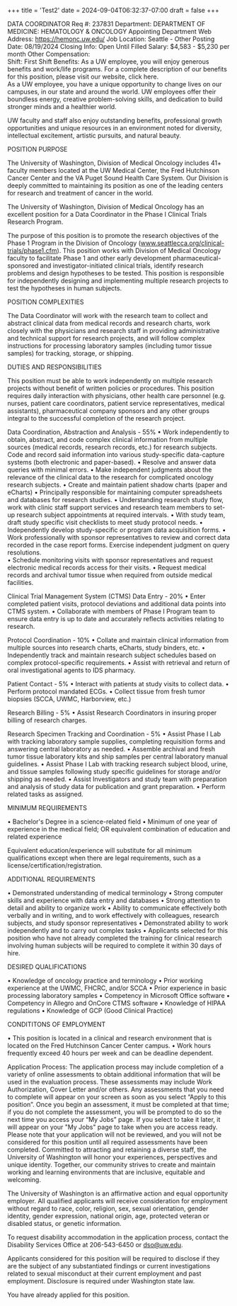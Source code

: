 +++
title = 'Test2'
date = 2024-09-04T06:32:37-07:00
draft = false
+++


DATA COORDINATOR
Req #:	237831
Department:	DEPARTMENT OF MEDICINE: HEMATOLOGY & ONCOLOGY
Appointing Department Web Address:	https://hemonc.uw.edu/
Job Location:	Seattle - Other
Posting Date:	08/19/2024 
Closing Info:	Open Until Filled 
Salary:	$4,583 - $5,230 per month 
Other Compensation:	 
Shift:	First Shift 
Benefits:	As a UW employee, you will enjoy generous benefits and work/life programs. For a complete description of our benefits for this position, please visit our website, click here.  
As a UW employee, you have a unique opportunity to change lives on our campuses, in our state and around the world. UW employees offer their boundless energy, creative problem-solving skills, and dedication to build stronger minds and a healthier world. 

UW faculty and staff also enjoy outstanding benefits, professional growth opportunities and unique resources in an environment noted for diversity, intellectual excitement, artistic pursuits, and natural beauty. 

POSITION PURPOSE

The University of Washington, Division of Medical Oncology includes 41+ faculty members located at the UW Medical Center, the Fred Hutchinson Cancer Center and the VA Puget Sound Health Care System. Our Division is deeply committed to maintaining its position as one of the leading centers for research and treatment of cancer in the world.

The University of Washington, Division of Medical Oncology has an excellent position for a Data Coordinator in the Phase I Clinical Trials Research Program.

The purpose of this position is to promote the research objectives of the Phase 1 Program in the Division of Oncology (www.seattlecca.org/clinical-trials/phase1.cfm). This position works with Division of Medical Oncology faculty to facilitate Phase 1 and other early development pharmaceutical-sponsored and investigator-initiated clinical trials, identify research problems and design hypotheses to be tested.  This position is responsible for independently designing and implementing multiple research projects to test the hypotheses in human subjects.

POSITION COMPLEXITIES

The Data Coordinator will work with the research team to collect and abstract clinical data from medical records and research charts, work closely with the physicians and research staff in providing administrative and technical support for research projects, and will follow complex instructions for processing laboratory samples (including tumor tissue samples) for tracking, storage, or shipping.

DUTIES AND RESPONSIBILITIES

This position must be able to work independently on multiple research projects without benefit of written policies or procedures.  This position requires daily interaction with physicians, other health care personnel (e.g. nurses, patient care coordinators, patient service representatives, medical assistants), pharmaceutical company sponsors and any other groups integral to the successful completion of the research project.

Data Coordination, Abstraction and Analysis - 55%
• Work independently to obtain, abstract, and code complex clinical information from multiple sources (medical records, research records, etc.) for research subjects.  Code and record said information into various study-specific data-capture systems (both electronic and paper-based).
• Resolve and answer data queries with minimal errors.
• Make independent judgments about the relevance of the clinical data to the research for complicated oncology research subjects.
• Create and maintain patient shadow charts (paper and eCharts)
• Principally responsible for maintaining computer spreadsheets and databases for research studies.
• Understanding research study flow, work with clinic staff support services and research team members to set-up research subject appointments at required intervals.
• With study team, draft study specific visit checklists to meet study protocol needs.
• Independently develop study-specific or program data acquisition forms.
• Work professionally with sponsor representatives to review and correct data recorded in the case report forms.  Exercise independent judgment on query resolutions.  
• Schedule monitoring visits with sponsor representatives and request electronic medical records access for their visits.
• Request medical records and archival tumor tissue when required from outside medical facilities.

Clinical Trial Management System (CTMS) Data Entry - 20%
• Enter completed patient visits, protocol deviations and additional data points into CTMS system.
• Collaborate with members of Phase I Program team to ensure data entry is up to date and accurately reflects activities relating to research.

Protocol Coordination - 10%
• Collate and maintain clinical information from multiple sources into research charts, eCharts, study binders, etc.
• Independently track and maintain research subject schedules based on complex protocol-specific requirements.
• Assist with retrieval and return of oral investigational agents to IDS pharmacy.

Patient Contact - 5%
• Interact with patients at study visits to collect data.
• Perform protocol mandated ECGs.
• Collect tissue from fresh tumor biopsies (SCCA, UWMC, Harborview, etc.)

Research Billing - 5%
• Assist Research Coordinators in insuring proper billing of research charges.

Research Specimen Tracking and Coordination - 5%
• Assist Phase I Lab with tracking laboratory sample supplies, completing requisition forms and answering central laboratory as needed.
• Assemble archival and fresh tumor tissue laboratory kits and ship samples per central laboratory manual guidelines.
• Assist Phase I Lab with tracking research subject blood, urine, and tissue samples following study specific guidelines for storage and/or shipping as needed.
• Assist Investigators and study team with preparation and analysis of study data for publication and grant preparation.
• Perform related tasks as assigned. 

MINIMUM REQUIREMENTS

• Bachelor's Degree in a science-related field
• Minimum of one year of experience in the medical field; OR equivalent combination of education and related experience

Equivalent education/experience will substitute for all minimum qualifications except when there are legal requirements, such as a license/certification/registration.

ADDITIONAL REQUIREMENTS

• Demonstrated understanding of medical terminology
• Strong computer skills and experience with data entry and databases
• Strong attention to detail and ability to organize work
• Ability to communicate effectively both verbally and in writing, and to work effectively with colleagues, research subjects, and study sponsor representatives
• Demonstrated ability to work independently and to carry out complex tasks
• Applicants selected for this position who have not already completed the training for clinical research involving human subjects will be required to complete it within 30 days of hire.

DESIRED QUALIFICATIONS

• Knowledge of oncology practice and terminology
• Prior working experience at the UWMC, FHCRC, and/or SCCA
• Prior experience in basic processing laboratory samples
• Competency in Microsoft Office software
• Competency in Allegro and OnCore CTMS software
• Knowledge of HIPAA regulations
• Knowledge of GCP (Good Clinical Practice)

CONDITITONS OF EMPLOYMENT

• This position is located in a clinical and research environment that is located on the Fred Hutchinson Cancer Center campus.
• Work hours frequently exceed 40 hours per week and can be deadline dependent.

Application Process: The application process may include completion of a variety of online assessments to obtain additional information that will be used in the evaluation process. These assessments may include Work Authorization, Cover Letter and/or others. Any assessments that you need to complete will appear on your screen as soon as you select “Apply to this position”. Once you begin an assessment, it must be completed at that time; if you do not complete the assessment, you will be prompted to do so the next time you access your “My Jobs” page. If you select to take it later, it will appear on your "My Jobs" page to take when you are access ready. Please note that your application will not be reviewed, and you will not be considered for this position until all required assessments have been completed.
Committed to attracting and retaining a diverse staff, the University of Washington will honor your experiences, perspectives and unique identity. Together, our community strives to create and maintain working and learning environments that are inclusive, equitable and welcoming.

The University of Washington is an affirmative action and equal opportunity employer. All qualified applicants will receive consideration for employment without regard to race, color, religion, sex, sexual orientation, gender identity, gender expression, national origin, age, protected veteran or disabled status, or genetic information.

To request disability accommodation in the application process, contact the Disability Services Office at 206-543-6450 or dso@uw.edu.

Applicants considered for this position will be required to disclose if they are the subject of any substantiated findings or current investigations related to sexual misconduct at their current employment and past employment. Disclosure is required under Washington state law.

You have already applied for this position.